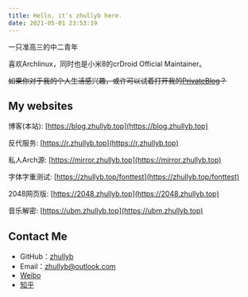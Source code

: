 ```yaml
---
title: Hello, it's zhullyb here.
date: 2021-05-01 23:53:19
---
```


一只准高三的中二青年

喜欢Archlinux，同时也是小米8的crDroid Official Maintainer。

~~如果你对于我的个人生活感兴趣，或许可以试着打开我的[PrivateBlog](https://priv.zhullyb.top/)？~~

## My websites

博客(本站): [https://blog.zhullyb.top](https://blog.zhullyb.top)

反代服务: [https://r.zhullyb.top](https://r.zhullyb.top)

私人Arch源: [https://mirror.zhullyb.top](https://mirror.zhullyb.top)

字体字重测试: [https://zhullyb.top/fonttest](https://zhullyb.top/fonttest)

2048网页版: [https://2048.zhullyb.top](https://2048.zhullyb.top)

音乐解密: [https://ubm.zhullyb.top](https://ubm.zhullyb.top)

## Contact Me

- GitHub：[zhullyb](https://github.com/zhullyb)
- Email：zhullyb@outlook.com
- [Weibo](https://weibo.com/u/6141899043)
- [知乎](https://www.zhihu.com/people/zhu-lin-li-you-bing)










